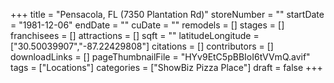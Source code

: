 +++
title = "Pensacola, FL (7350 Plantation Rd)"
storeNumber = ""
startDate = "1981-12-06"
endDate = ""
cuDate = ""
remodels = []
stages = []
franchisees = []
attractions = []
sqft = ""
latitudeLongitude = ["30.50039907","-87.22429808"]
citations = []
contributors = []
downloadLinks = []
pageThumbnailFile = "HYv9EtC5pBBIoI6tVVmQ.avif"
tags = ["Locations"]
categories = ["ShowBiz Pizza Place"]
draft = false
+++
